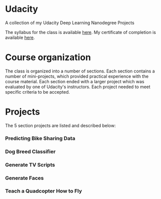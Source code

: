 # Udacity
A collection of my Udacity Deep Learning Nanodegree Projects

The syllabus for the class is available [here](https://github.com/RyanNavillus/Udacity/blob/master/syllabus.pdf). 
My certificate of completion is available [here](https://confirm.udacity.com/FRADHULF).

# Course organization
The class is organized into a number of sections. Each section contains a number of mini-projects, which provided practical experience with the course material. Each section ended with a larger project which was evaluated by one of Udacity's instructors. Each project needed to meet specific criteria to be accepted.

# Projects
The 5 section projects are listed and described below:

### Predicting Bike Sharing Data

### Dog Breed Classifier

### Generate TV Scripts

### Generate Faces

### Teach a Quadcopter How to Fly
